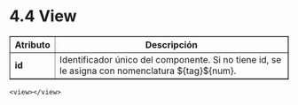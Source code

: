 # 4.4 View
<table border="1">
    <thead>
        <tr>
            <th>Atributo</th>
            <th>Descripción</th>
         </tr>
    </thead>
    <tbody>
        <tr>
            <td><strong>id</strong></td>
            <td>Identificador único del componente. Si no tiene id, se le asigna con nomenclatura ${tag}${num}.</td>
        </tr>
    </tbody>
</table>

    <view></view>